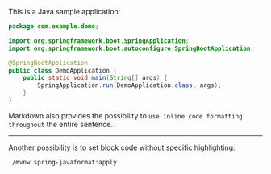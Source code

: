 This is a Java sample application:

```java
package com.example.demo;

import org.springframework.boot.SpringApplication;
import org.springframework.boot.autoconfigure.SpringBootApplication;

@SpringBootApplication
public class DemoApplication {
    public static void main(String[] args) {
        SpringApplication.run(DemoApplication.class, args);
    }
}
```

Markdown also provides the possibility to `use inline code formatting throughout` the entire sentence.

---

Another possibility is to set block code without specific highlighting:

```
./mvnw spring-javaformat:apply
```